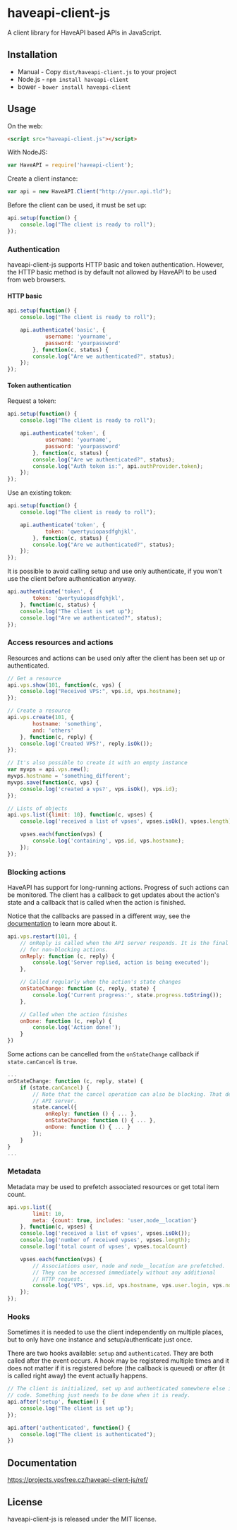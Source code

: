haveapi-client-js
=================
A client library for HaveAPI based APIs in JavaScript.

Installation
------------
 - Manual - Copy `dist/haveapi-client.js` to your project
 - Node.js - `npm install haveapi-client`
 - bower - `bower install haveapi-client`

Usage
-----
On the web:

```html
<script src="haveapi-client.js"></script>
```

With NodeJS:

```js
var HaveAPI = require('haveapi-client');
```

Create a client instance:

```js
var api = new HaveAPI.Client("http://your.api.tld");
```

Before the client can be used, it must be set up:

```js
api.setup(function() {
	console.log("The client is ready to roll");
});
```

### Authentication
haveapi-client-js supports HTTP basic and token authentication. However, the HTTP basic
method is by default not allowed by HaveAPI to be used from web browsers.

#### HTTP basic

```js
api.setup(function() {
	console.log("The client is ready to roll");

	api.authenticate('basic', {
			username: 'yourname',
			password: 'yourpassword'
		}, function(c, status) {
		console.log("Are we authenticated?", status);
	});
});
```

#### Token authentication
Request a token:

```js
api.setup(function() {
	console.log("The client is ready to roll");

	api.authenticate('token', {
			username: 'yourname',
			password: 'yourpassword'
		}, function(c, status) {
		console.log("Are we authenticated?", status);
		console.log("Auth token is:", api.authProvider.token);
	});
});
```

Use an existing token:

```js
api.setup(function() {
	console.log("The client is ready to roll");

	api.authenticate('token', {
			token: 'qwertyuiopasdfghjkl',
		}, function(c, status) {
		console.log("Are we authenticated?", status);
	});
});
```

It is possible to avoid calling setup and use only authenticate, if
you won't use the client before authentication anyway.

```js
api.authenticate('token', {
		token: 'qwertyuiopasdfghjkl',
	}, function(c, status) {
	console.log("The client is set up");
	console.log("Are we authenticated?", status);
});
```

### Access resources and actions
Resources and actions can be used only after the client has been set up
or authenticated.

```js
// Get a resource
api.vps.show(101, function(c, vps) {
	console.log("Received VPS:", vps.id, vps.hostname);
});

// Create a resource
api.vps.create(101, {
		hostname: 'something',
		and: 'others'
	}, function(c, reply) {
	console.log('Created VPS?', reply.isOk());
});

// It's also possible to create it with an empty instance
var myvps = api.vps.new();
myvps.hostname = 'something_different';
myvps.save(function(c, vps) {
	console.log('created a vps?', vps.isOk(), vps.id);
});

// Lists of objects
api.vps.list({limit: 10}, function(c, vpses) {
	console.log('received a list of vpses', vpses.isOk(), vpses.length);

	vpses.each(function(vps) {
		console.log('containing', vps.id, vps.hostname);
	});
});

```

### Blocking actions
HaveAPI has support for long-running actions. Progress of such actions can be monitored.
The client has a callback to get updates about the action's state and a callback that
is called when the action is finished.

Notice that the callbacks are passed in a different way, see the
[documentation](https://projects.vpsfree.cz/haveapi-client-js/ref/HaveAPI.Client.Action.html#invoke__anchor)
to learn more about it.

```js
api.vps.restart(101, {
    // onReply is called when the API server responds. It is the final callback
    // for non-blocking actions.
    onReply: function (c, reply) {
        console.log('Server replied, action is being executed');
    },

    // Called regularly when the action's state changes
    onStateChange: function (c, reply, state) {
        console.log('Current progress:', state.progress.toString());
    },

    // Called when the action finishes
    onDone: function (c, reply) {
        console.log('Action done!');
    }
})
```

Some actions can be cancelled from the `onStateChange` callback if
`state.canCancel` is `true`.

```js
...
onStateChange: function (c, reply, state) {
    if (state.canCancel) {
        // Note that the cancel operation can also be blocking. That depends on the
        // API server.
        state.cancel({
            onReply: function () { ... },
            onStateChange: function () { ... },
            onDone: function () { ... }
        });
    }
}
...
```

### Metadata
Metadata may be used to prefetch associated resources or get total item count.

```js
api.vps.list({
		limit: 10,
		meta: {count: true, includes: 'user,node__location'}
	}, function(c, vpses) {
	console.log('received a list of vpses', vpses.isOk());
	console.log('number of received vpses', vpses.length);
	console.log('total count of vpses', vpses.tocalCount)

	vpses.each(function(vps) {
		// Associations user, node and node__location are prefetched.
		// They can be accessed immediately without any additional
		// HTTP request.
		console.log('VPS', vps.id, vps.hostname, vps.user.login, vps.node.name, vps.node.location.label);
	});
});
```

### Hooks
Sometimes it is needed to use the client independently on multiple places, but
to only have one instance and setup/authenticate just once.

There are two hooks available: `setup` and `authenticated`. They are both called
after the event occurs. A hook may be registered multiple times and it does not matter
if it is registered before (the callback is queued) or after (it is called right away)
the event actually happens.

```js
// The client is initialized, set up and authenticated somewhere else in the
// code. Something just needs to be done when it is ready.
api.after('setup', function() {
	console.log("The client is set up");
});

api.after('authenticated', function() {
	console.log("The client is authenticated");
})
```

Documentation
-------------
https://projects.vpsfree.cz/haveapi-client-js/ref/

License
-------
haveapi-client-js is released under the MIT license.
